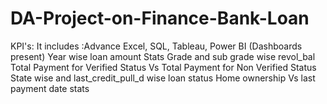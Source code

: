 # DA-Project-on-Finance-Bank-Loan
KPI's: It includes :Advance Excel, SQL, Tableau, Power BI (Dashboards present) Year wise loan amount Stats Grade and sub grade wise revol_bal Total Payment for Verified Status Vs Total Payment for Non Verified Status State wise and last_credit_pull_d wise loan status Home ownership Vs last payment date stats
